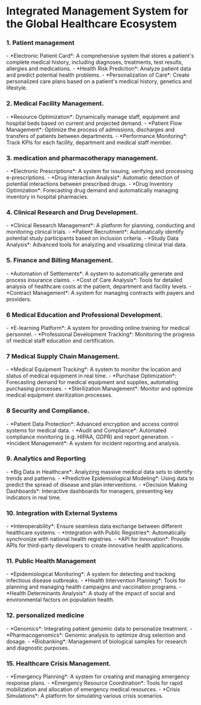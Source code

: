 <h1>Integrated Management System for the Global Healthcare Ecosystem</h1>

<h3>1. Patient management</h3>
- *Electronic Patient Card*: A comprehensive system that stores a patient's complete medical history, including diagnoses, treatments, test results, allergies and medications.
- *Health Risk Prediction*: Analyze patient data and predict potential health problems.
- *Personalization of Care*: Create personalized care plans based on a patient's medical history, genetics and lifestyle.

<h3>2. Medical Facility Management.</h3>
- *Resource Optimization*: Dynamically manage staff, equipment and hospital beds based on current and projected demand.
- *Patient Flow Management*: Optimize the process of admissions, discharges and transfers of patients between departments.
- *Performance Monitoring*: Track KPIs for each facility, department and medical staff member.


<h3>3. medication and pharmacotherapy management.</h3>
- *Electronic Prescriptions*: A system for issuing, verifying and processing e-prescriptions.
- *Drug Interaction Analysis*: Automatic detection of potential interactions between prescribed drugs.
- *Drug Inventory Optimization*: Forecasting drug demand and automatically managing inventory in hospital pharmacies.

<h3>4. Clinical Research and Drug Development.</h3>
- *Clinical Research Management*: A platform for planning, conducting and monitoring clinical trials.
- *Patient Recruitment*: Automatically identify potential study participants based on inclusion criteria.
- *Study Data Analysis*: Advanced tools for analyzing and visualizing clinical trial data.

<h3>5. Finance and Billing Management.</h3>
- *Automation of Settlements*: A system to automatically generate and process insurance claims.
- *Cost of Care Analysis*: Tools for detailed analysis of healthcare costs at the patient, department and facility levels.
- *Contract Management*: A system for managing contracts with payers and providers.

<h3>6 Medical Education and Professional Development.</h3>
- *E-learning Platform*: A system for providing online training for medical personnel.
- *Professional Development Tracking*: Monitoring the progress of medical staff education and certification.

<h3>7 Medical Supply Chain Management.</h3>
- *Medical Equipment Tracking*: A system to monitor the location and status of medical equipment in real time.
- *Purchase Optimization*: Forecasting demand for medical equipment and supplies, automating purchasing processes.
- *Sterilization Management*: Monitor and optimize medical equipment sterilization processes.

<h3>8 Security and Compliance.</h3>
- *Patient Data Protection*: Advanced encryption and access control systems for medical data.
- *Audit and Compliance*: Automated compliance monitoring (e.g. HIPAA, GDPR) and report generation.
- *Incident Management*: A system for incident reporting and analysis.

<h3>9. Analytics and Reporting</h3>
- *Big Data in Healthcare*: Analyzing massive medical data sets to identify trends and patterns.
- *Predictive Epidemiological Modeling*: Using data to predict the spread of disease and plan interventions.
- *Decision Making Dashboards*: Interactive dashboards for managers, presenting key indicators in real time.

<h3>10. Integration with External Systems</h3>
- *Interoperability*: Ensure seamless data exchange between different healthcare systems.
- *Integration with Public Registries*: Automatically synchronize with national health registries.
- *API for Innovation*: Provide APIs for third-party developers to create innovative health applications.

<h3>11. Public Health Management</h3>
- *Epidemiological Monitoring*: A system for detecting and tracking infectious disease outbreaks.
- *Health Intervention Planning*: Tools for planning and managing health campaigns and vaccination programs.
- *Health Determinants Analysis*: A study of the impact of social and environmental factors on population health.

<h3>12. personalized medicine</h3>
- *Genomics*: Integrating patient genomic data to personalize treatment.
- *Pharmacogenomics*: Genomic analysis to optimize drug selection and dosage.
- *Biobanking*: Management of biological samples for research and diagnostic purposes.

<h3>15. Healthcare Crisis Management.</h3>
- *Emergency Planning*: A system for creating and managing emergency response plans.
- *Emergency Resource Coordination*: Tools for rapid mobilization and allocation of emergency medical resources.
- *Crisis Simulations*: A platform for simulating various crisis scenarios.

